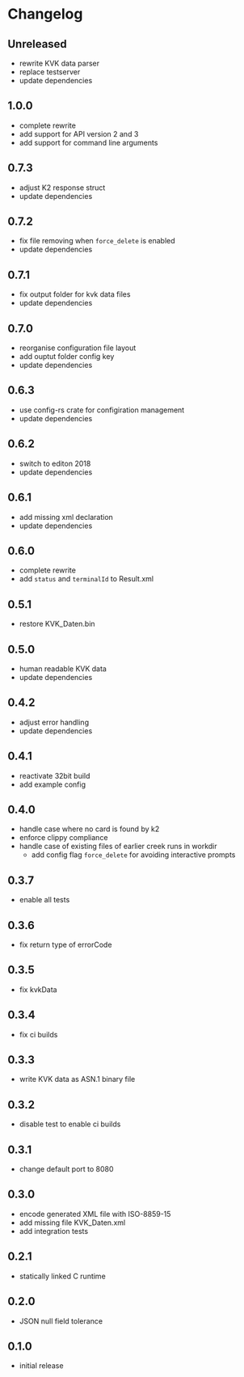 # Changelog

## Unreleased

* rewrite KVK data parser
* replace testserver
* update dependencies

## 1.0.0

* complete rewrite
* add support for API version 2 and 3
* add support for command line arguments

## 0.7.3

* adjust K2 response struct
* update dependencies

## 0.7.2

* fix file removing when `force_delete` is enabled
* update dependencies

## 0.7.1

* fix output folder for kvk data files
* update dependencies

## 0.7.0

* reorganise configuration file layout
* add ouptut folder config key
* update dependencies

## 0.6.3

* use config-rs crate for configiration management
* update dependencies

## 0.6.2

* switch to editon 2018
* update dependencies

## 0.6.1

* add missing xml declaration
* update dependencies

## 0.6.0

* complete rewrite
* add `status` and `terminalId` to Result.xml

## 0.5.1

* restore KVK_Daten.bin

## 0.5.0

* human readable KVK data
* update dependencies

## 0.4.2

* adjust error handling
* update dependencies

## 0.4.1

* reactivate 32bit build
* add example config

## 0.4.0

* handle case where no card is found by k2
* enforce clippy compliance
* handle case of existing files of earlier creek runs in workdir
  * add config flag `force_delete` for avoiding interactive prompts

## 0.3.7

* enable all tests

## 0.3.6

* fix return type of errorCode

## 0.3.5

* fix kvkData

## 0.3.4

* fix ci builds

## 0.3.3

* write KVK data as ASN.1 binary file

## 0.3.2

* disable test to enable ci builds

## 0.3.1

* change default port to 8080

## 0.3.0

* encode generated XML file with ISO-8859-15
* add missing file KVK_Daten.xml
* add integration tests

## 0.2.1

* statically linked C runtime

## 0.2.0

* JSON null field tolerance

## 0.1.0

* initial release
